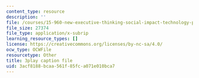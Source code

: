 ```yaml
---
content_type: resource
description: ''
file: /courses/15-960-new-executive-thinking-social-impact-technology-projects-fall-2017-spring-2018/3acf8188bcaa561f85fca071e010bca7_HaySEpWEsdU.vtt
file_size: 27374
file_type: application/x-subrip
learning_resource_types: []
license: https://creativecommons.org/licenses/by-nc-sa/4.0/
ocw_type: OCWFile
resourcetype: Other
title: 3play caption file
uid: 3acf8188-bcaa-561f-85fc-a071e010bca7
---
```

